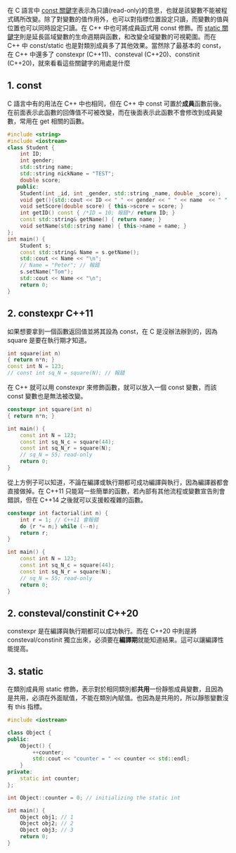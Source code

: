 在 C 語言中 [const 關鍵字](https://github.com/JrPhy/C_tutorial/blob/main/CH7-%E7%94%9F%E5%91%BD%E9%80%B1%E6%9C%9F%E8%88%87%E5%8F%AF%E8%A6%96%E7%AF%84%E5%9C%8D.md#5-%E9%97%9C%E9%8D%B5%E5%AD%97-const)表示為只讀(read-only)的意思，也就是該變數不能被程式碼所改變。除了對變數的值作用外，也可以對指標位置設定只讀，而變數的值與位置也可以同時設定只讀。在 C++ 中也可將成員函式用 const 修飾。而 [static 關鍵字](https://github.com/JrPhy/C_tutorial/blob/main/CH7-%E7%94%9F%E5%91%BD%E9%80%B1%E6%9C%9F%E8%88%87%E5%8F%AF%E8%A6%96%E7%AF%84%E5%9C%8D.md#1-static)則是延長區域變數的生命週期與函數，和改變全域變數的可視範圍。而在 C++ 中 const/static 也是對類別成員多了其他效果。當然除了最基本的 const，在 C++ 中還多了 constexpr (C++11)、consteval (C++20)、constinit (C++20)，就來看看這些關鍵字的用處是什麼

## 1. const
C 語言中有的用法在 C++ 中也相同，但在 C++ 中 const 可置於**成員**函數前後。在前面表示此函數的回傳值不可被改變，而在後面表示此函數不會修改到成員變數，常用在 get 相關的函數。
```cpp
#include <string>
#include <iostream>
class Student {
    int ID;
    int gender;
    std::string name;
    std::string nickName = "TEST";
    double score;
   public:
    Student(int _id, int _gender, std::string _name, double _score);
    void get(){std::cout << ID << " " << gender << " " << name  << " " << score << std::endl;}
    void setScore(double score) { this->score = score; }
    int getID() const { /*ID = 10; 報錯*/ return ID; }
    const std::string& getName() { return name; }
    void setName(std::string name) { this->name = name; }
};
int main() {
    Student s;
    const std::string& Name = s.getName();
    std::cout << Name << "\n";
    // Name = "Peter"; // 報錯
    s.setName("Tom");
    std::cout << Name << "\n";
    return 0;
}
```

## 2. constexpr C++11
如果想要拿到一個函數返回值並將其設為 const，在 C 是沒辦法辦到的，因為 square 是要在執行期才知道。
```cpp
int square(int n)
{ return n*n; }
const int N = 123;
// const int sq_N = square(N); // 報錯
```
在 C++ 就可以用 constexpr 來修飾函數，就可以放入一個 const 變數，而該 const 變數也是無法被改變。
```cpp
constexpr int square(int n)
{ return n*n; }

int main() {
    const int N = 123;
    const int sq_N_c = square(44);
    const int sq_N_r = square(N);
    // sq_N = 55; read-only
    return 0;
}
```
從上方例子可以知道，不論在編譯或執行期都可成功編譯與執行，因為編譯器都會直接做掉。在 C++11 只能寫一些簡單的函數，若內部有其他流程或變數宣告則會錯誤，但在 C++14 之後就可以支援較複雜的函數。
```cpp
constexpr int factorial(int n) {
    int r = 1; // C++11 會報錯
    do {r *= n;} while (--n);
    return r;
}

int main() {
    const int N = 123;
    const int sq_N_c = square(44);
    const int sq_N_r = square(N);
    // sq_N = 55; read-only
    return 0;
}
```

## 2. consteval/constinit C++20
constexpr 是在編譯與執行期都可以成功執行。而在 C++20 中則是將 consteval/constinit 獨立出來，必須要在**編譯期**就能知道結果。這可以讓編譯性能提高。

## 3. static
在類別成員用 static 修飾，表示對於相同類別都**共用**一份靜態成員變數，且因為是共用，必須在外面賦值，不能在類別內賦值。也因為是共用的，所以靜態變數沒有 this 指標。
```cpp
#include <iostream>

class Object {
public:
    Object() {
        ++counter;
        std::cout << "counter = " << counter << std::endl;
    }
private:
    static int counter;
};

int Object::counter = 0; // initializing the static int

int main() {
    Object obj1; // 1
    Object obj2; // 2 
    Object obj3; // 3
    return 0;
}
```
